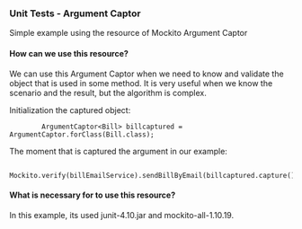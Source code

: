 ### Unit Tests - Argument Captor
Simple example using the resource of Mockito Argument Captor

#### How can we use this resource?
We can use this Argument Captor when we need to know and validate the object that is used in some method. It is very useful when we know the scenario and the result, but the algorithm is complex. 

Initialization the captured object:
```
		ArgumentCaptor<Bill> billcaptured = ArgumentCaptor.forClass(Bill.class);
```
The moment that is captured the argument in our example:
```
    Mockito.verify(billEmailService).sendBillByEmail(billcaptured.capture());
```

#### What is necessary for to use this resource?
In this example, its used junit-4.10.jar and mockito-all-1.10.19. 
